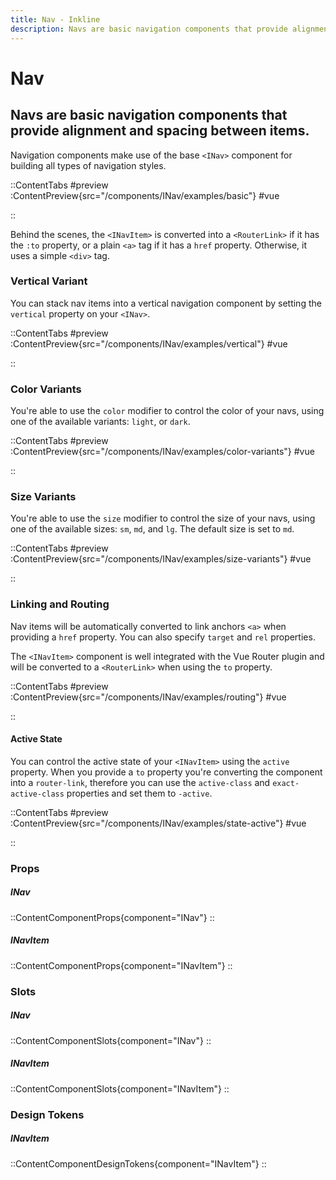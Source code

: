 ```yaml
---
title: Nav - Inkline
description: Navs are basic navigation components that provide alignment and spacing between items.
---
```


# Nav
## Navs are basic navigation components that provide alignment and spacing between items.

Navigation components make use of the base `<INav>` component for building all types of navigation styles. 

::ContentTabs
#preview
:ContentPreview{src="/components/INav/examples/basic"}
#vue
<!-- Autodocs{src="@inkline/inkline/components/INav/examples/basic.raw.vue" lang="vue"} -->
::

Behind the scenes, the `<INavItem>` is converted into a `<RouterLink>` if it has the `:to` property, or a plain `<a>` tag if it has a `href` property. Otherwise, it uses a simple `<div>` tag.

### Vertical Variant
You can stack nav items into a vertical navigation component by setting the `vertical` property on your `<INav>`.

::ContentTabs
#preview
:ContentPreview{src="/components/INav/examples/vertical"}
#vue
<!-- Autodocs{src="@inkline/inkline/components/INav/examples/vertical.raw.vue" lang="vue"} -->
::

### Color Variants
You're able to use the `color` modifier to control the color of your navs, using one of the available variants: `light`, or `dark`. 

::ContentTabs
#preview
:ContentPreview{src="/components/INav/examples/color-variants"}
#vue
<!-- Autodocs{src="@inkline/inkline/components/INav/examples/color-variants.raw.vue" lang="vue"} -->
::

### Size Variants
You're able to use the `size` modifier to control the size of your navs, using one of the available sizes: `sm`, `md`, and `lg`. The default size is set to `md`.

::ContentTabs
#preview
:ContentPreview{src="/components/INav/examples/size-variants"}
#vue
<!-- Autodocs{src="@inkline/inkline/components/INav/examples/size-variants.raw.vue" lang="vue"} -->
::

### Linking and Routing
Nav items will be automatically converted to link anchors `<a>` when providing a `href` property. You can also specify `target` and `rel` properties.

The `<INavItem>` component is well integrated with the Vue Router plugin and will be converted to a `<RouterLink>` when using the `to` property.

::ContentTabs
#preview
:ContentPreview{src="/components/INav/examples/routing"}
#vue
<!-- Autodocs{src="@inkline/inkline/components/INav/examples/routing.raw.vue" lang="vue"} -->
::

#### Active State

You can control the active state of your `<INavItem>` using the `active` property. When you provide a `to` property you're converting the component into a `router-link`, therefore you can use the `active-class` and `exact-active-class` properties and set them to `-active`.

::ContentTabs
#preview
:ContentPreview{src="/components/INav/examples/state-active"}
#vue
<!-- Autodocs{src="@inkline/inkline/components/INav/examples/state-active.raw.vue" lang="vue"} -->
::

### Props
##### INav
::ContentComponentProps{component="INav"}
::
##### INavItem
::ContentComponentProps{component="INavItem"}
::

### Slots
##### INav
::ContentComponentSlots{component="INav"}
::
##### INavItem
::ContentComponentSlots{component="INavItem"}
::

### Design Tokens
##### INavItem
::ContentComponentDesignTokens{component="INavItem"}
::
